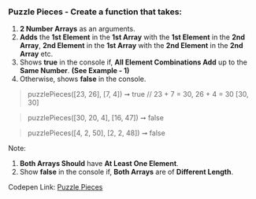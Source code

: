 ### Puzzle Pieces - Create a function that takes: 

1. **2 Number Arrays** as an arguments. 
1. **Adds** the **1st Element** in the **1st Array** with the **1st Element** in the **2nd Array**, **2nd Element** in the **1st Array** with the **2nd Element** in the **2nd Array** etc.
1. Shows **true** in the console if, **All Element Combinations Add** up to the **Same Number**. **(See Example - 1)**
1. Otherwise, shows **false** in the console.

> puzzlePieces([23, 26], [7, 4]) ➞ true // 23 + 7 = 30, 26 + 4 = 30 [30, 30] 

> puzzlePieces([30, 20, 4], [16, 47]) ➞ false

> puzzlePieces([4, 2, 50], [2, 2, 48]) ➞ false

Note:
1. **Both Arrays Should** have **At Least One Element**.
1. Show **false** in the console if, **Both Arrays** are of **Different Length**.

Codepen Link: [Puzzle Pieces](https://codepen.io/naveencoder/pen/oNNJdba?editors=0012)